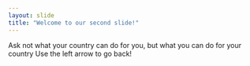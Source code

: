 ```yaml
---
layout: slide
title: "Welcome to our second slide!"
---
```

Ask not what your country can do for you, but what you can do for your country
Use the left arrow to go back!
